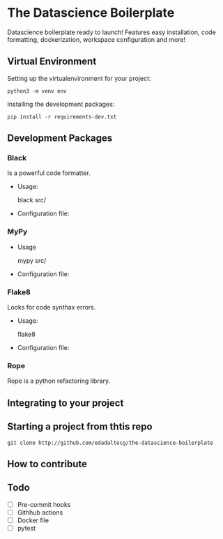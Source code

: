# The Datascience Boilerplate

Datascience boilerplate ready to launch! Features easy installation, code formatting, dockerization, workspace configuration and more!

## Virtual Environment

Setting up the virtualenvironment for your project:

    python3 -m venv env

Installing the development packages:

    pip install -r requirements-dev.txt

## Development Packages

### Black

Is a powerful code formatter.

- Usage:
  
    black src/

- Configuration file:

### MyPy

- Usage
  
    mypy src/

- Configuration file:



### Flake8

Looks for code synthax errors.  

- Usage:
  
    flake8

- Configuration file:



### Rope

Rope is a python refactoring library.

## Integrating to your project



## Starting a project from thtis repo

    git clone http://github.com/edadaltocg/the-datascience-boilerplate

## How to contribute



## Todo

- [ ] Pre-commit hooks
- [ ] Githhub actions
- [ ] Docker file
- [ ] pytest